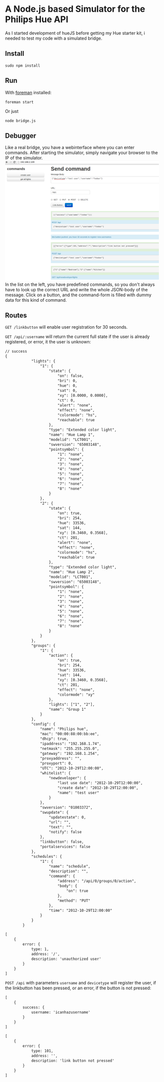 # A Node.js based Simulator for the Philips Hue API

As I started development of hueJS before getting my Hue starter kit, i needed to test my code with a simulated bridge.

## Install

```
sudo npm install
```

## Run

With [foreman](http://blog.daviddollar.org/2011/05/06/introducing-foreman.html) installed:
```
foreman start
```

Or just 
```
node bridge.js
```

## Debugger

Like a real bridge, you have a webinterface where you can enter commands. After starting the simulator, simply navigate your browser to the IP of the simulator.
![screenshot of webinterface](debugger.png "Debugger webinterface")
In the list on the left, you have predefined commands, so you don't always have to look up the correct URL and write the whole JSON-body of the message. Click on a button, and the command-form is filled with dummy data for this kind of command.

## Routes

`GET /linkbutton` will enable user registration for 30 seconds.

`GET /api/:username` will return the current full state if the user is already registered, or error, it the user is unknown:
```
// success
{
            "lights": {
                "1": {
                    "state": {
                        "on": false,
                        "bri": 0,
                        "hue": 0,
                        "sat": 0,
                        "xy": [0.0000, 0.0000],
                        "ct": 0,
                        "alert": "none",
                        "effect": "none",
                        "colormode": "hs",
                        "reachable": true
                    },
                    "type": "Extended color light",
                    "name": "Hue Lamp 1",
                    "modelid": "LCT001",
                    "swversion": "65003148",
                    "pointsymbol": {
                        "1": "none",
                        "2": "none",
                        "3": "none",
                        "4": "none",
                        "5": "none",
                        "6": "none",
                        "7": "none",
                        "8": "none"
                    }
                },
                "2": {
                    "state": {
                        "on": true,
                        "bri": 254,
                        "hue": 33536,
                        "sat": 144,
                        "xy": [0.3460, 0.3568],
                        "ct": 201,
                        "alert": "none",
                        "effect": "none",
                        "colormode": "hs",
                        "reachable": true
                    },
                    "type": "Extended color light",
                    "name": "Hue Lamp 2",
                    "modelid": "LCT001",
                    "swversion": "65003148",
                    "pointsymbol": {
                        "1": "none",
                        "2": "none",
                        "3": "none",
                        "4": "none",
                        "5": "none",
                        "6": "none",
                        "7": "none",
                        "8": "none"
                    }
                }
            },
            "groups": {
                "1": {
                    "action": {
                        "on": true,
                        "bri": 254,
                        "hue": 33536,
                        "sat": 144,
                        "xy": [0.3460, 0.3568],
                        "ct": 201,
                        "effect": "none",
                        "colormode": "xy"
                    },
                    "lights": ["1", "2"],
                    "name": "Group 1"
                }
            },
            "config": {
                "name": "Philips hue",
                "mac": "00:00:88:00:bb:ee",
                "dhcp": true,
                "ipaddress": "192.168.1.74",
                "netmask": "255.255.255.0",
                "gateway": "192.168.1.254",
                "proxyaddress": "",
                "proxyport": 0,
                "UTC": "2012-10-29T12:00:00",
                "whitelist": {
                    "newdeveloper": {
                        "last use date": "2012-10-29T12:00:00",
                        "create date": "2012-10-29T12:00:00",
                        "name": "test user"
                    }
                },
                "swversion": "01003372",
                "swupdate": {
                    "updatestate": 0,
                    "url": "",
                    "text": "",
                    "notify": false
                },
                "linkbutton": false,
                "portalservices": false
            },
            "schedules": {
                "1": {
                    "name": "schedule",
                    "description": "",
                    "command": {
                        "address": "/api/0/groups/0/action",
                        "body": {
                            "on": true
                        },
                        "method": "PUT"
                    },
                    "time": "2012-10-29T12:00:00"
                }
            }
        }
```
```
[
    {
        error: {
            type: 1,
            address: '/',
            description: 'unauthorized user'
        }
    }
]
```


`POST /api` with parameters `username` and `devicetype` will register the user, if the linkbutton has been pressed, or an error, if the button is not pressed:
```
[
    {
        success: {
            username: 'icanhazusername'
        }
    }
]
```
```
[
    {
        error: {
            type: 101,
            address: '',
            description: 'link button not pressed'
        }
    }
]
```